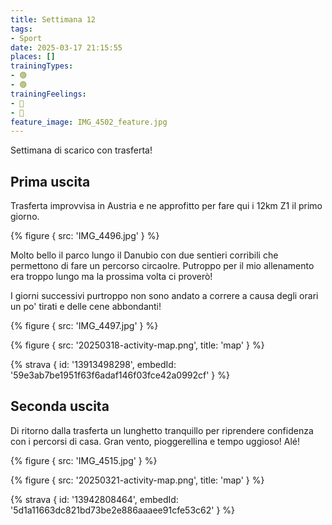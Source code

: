 ```yaml
---
title: Settimana 12
tags:
- Sport
date: 2025-03-17 21:15:55
places: []
trainingTypes:
- 🟢
- 🟢
trainingFeelings:
- 🙂
- 🙂
feature_image: IMG_4502_feature.jpg
---
```


Settimana di scarico con trasferta!
<!--more--> 



## Prima uscita
Trasferta improvvisa in Austria e ne approfitto per fare qui i 12km Z1 il primo giorno.

{% figure { src: 'IMG_4496.jpg' } %}

Molto bello il parco lungo il Danubio con due sentieri corribili che permettono di fare un percorso circaolre. 
Putroppo per il mio allenamento era troppo lungo ma la prossima volta ci proverò!

I giorni successivi purtroppo non sono andato a correre a causa degli orari un po' tirati e delle cene abbondanti!

{% figure { src: 'IMG_4497.jpg' } %}

{% figure { src: '20250318-activity-map.png', title: 'map' } %}

{% strava { id: '13913498298', embedId: '59e3ab7be1951f63f6adaf146f03fce42a0992cf' } %}

## Seconda uscita
Di ritorno dalla trasferta un lunghetto tranquillo per riprendere confidenza con i percorsi di casa.
Gran vento, pioggerellina e tempo uggioso! Alé!

{% figure { src: 'IMG_4515.jpg' } %}

{% figure { src: '20250321-activity-map.png', title: 'map' } %}

{% strava { id: '13942808464', embedId: '5d1a11663dc821bd73be2e886aaaee91cfe53c62' } %}